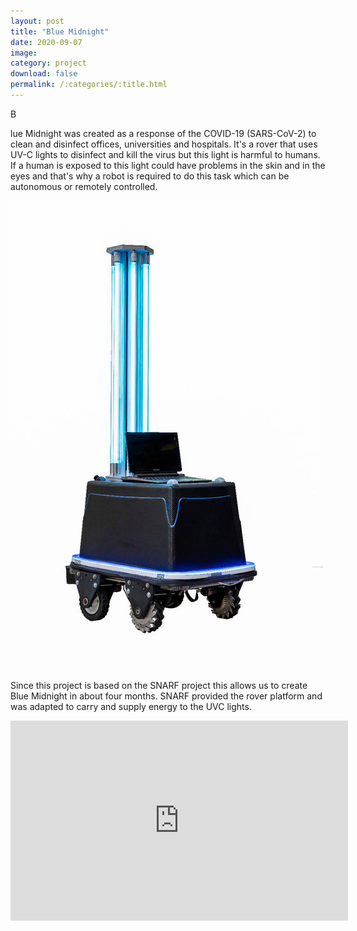 ```yaml
---
layout: post
title: "Blue Midnight"
date: 2020-09-07
image: 
category: project
download: false
permalink: /:categories/:title.html
---
```


<p class="intro"><span class="dropcap">B</span></p>lue Midnight was created as a response of the COVID-19 (SARS-CoV-2) to clean and disinfect offices, universities and hospitals. It's a rover that uses UV-C lights to disinfect and kill the virus but this light is harmful to humans. If a human is exposed to this light could have problems in the skin and in the eyes and that's why a robot is required to do this task which can be autonomous or remotely controlled.

![Blue MidMight](/misc/img/projects/bluemidnight/blue.jpg)

Since this project is based on the SNARF project this allows us to create Blue Midnight in about four months. SNARF provided the rover platform and was adapted to carry and supply energy to the UVC lights.

<iframe width="540" height="320" src="https://www.youtube.com/embed/u1xWUeu2sQA" frameborder="0" allow="accelerometer; autoplay; clipboard-write; encrypted-media; gyroscope; picture-in-picture" allowfullscreen></iframe>

